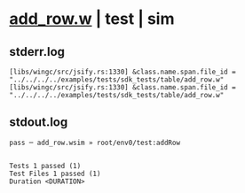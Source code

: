 # [add_row.w](../../../../../../examples/tests/sdk_tests/table/add_row.w) | test | sim

## stderr.log
```log
[libs/wingc/src/jsify.rs:1330] &class.name.span.file_id = "../../../../examples/tests/sdk_tests/table/add_row.w"
[libs/wingc/src/jsify.rs:1330] &class.name.span.file_id = "../../../../examples/tests/sdk_tests/table/add_row.w"
```

## stdout.log
```log
pass ─ add_row.wsim » root/env0/test:addRow
 
 
Tests 1 passed (1)
Test Files 1 passed (1)
Duration <DURATION>
```

